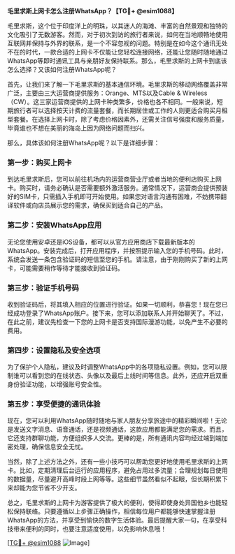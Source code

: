 **毛里求斯上网卡怎么注册WhatsApp？【TG💪+ @esim1088】**

毛里求斯，这个位于印度洋上的明珠，以其迷人的海滩、丰富的自然景观和独特的文化吸引了无数游客。然而，对于初次到访的旅行者来说，如何在当地顺畅地使用互联网并保持与外界的联系，是一个不容忽视的问题。特别是在如今这个通讯无处不在的时代，一款合适的上网卡不仅能让您轻松连接网络，还能让您随时随地通过WhatsApp等即时通讯工具与亲朋好友保持联系。那么，毛里求斯的上网卡到底该怎么选择？又该如何注册WhatsApp呢？

首先，让我们来了解一下毛里求斯的基本通信环境。毛里求斯的移动网络覆盖非常广泛，主要由三大运营商提供服务：Orange、MTS以及Cable & Wireless（CW）。这三家运营商提供的上网卡种类繁多，价格也各不相同。一般来说，短期旅行者可以选择按天计费的流量套餐，而长期居住或工作的人则更适合购买月租型套餐。在选择上网卡时，除了考虑价格因素外，还需关注信号强度和服务质量，毕竟谁也不想在美丽的海岛上因为网络问题而扫兴。

那么，具体该如何注册WhatsApp呢？以下是详细步骤：

### 第一步：购买上网卡
到达毛里求斯后，您可以前往机场内的运营商营业厅或者当地的便利店购买上网卡。购买时，请务必确认是否需要额外激活服务。通常情况下，运营商会提供预装好的SIM卡，只需插入手机即可开始使用。如果您对语言沟通有困难，不妨携带翻译软件或向店员展示您的需求，确保买到适合自己的产品。

### 第二步：安装WhatsApp应用
无论您使用安卓还是iOS设备，都可以从官方应用商店下载最新版本的WhatsApp。安装完成后，打开应用程序，并按照提示输入您的手机号码。此时，系统会发送一条包含验证码的短信至您的手机。请注意，由于刚刚购买了新的上网卡，可能需要稍作等待才能接收到验证码。

### 第三步：验证手机号码
收到验证码后，将其填入相应的位置进行验证。如果一切顺利，恭喜您！现在您已经成功登录了WhatsApp账户。接下来，您可以添加联系人并开始聊天了。不过，在此之前，建议先检查一下您的上网卡是否支持国际漫游功能，以免产生不必要的费用。

### 第四步：设置隐私及安全选项
为了保护个人隐私，建议及时调整WhatsApp中的各项隐私设置。例如，您可以限制谁可以看到您的在线状态、头像以及最后上线时间等信息。此外，还应开启双重身份验证功能，以增强账号安全性。

### 第五步：享受便捷的通讯体验
现在，您可以利用WhatsApp随时随地与家人朋友分享旅途中的精彩瞬间啦！无论是发送文字消息、语音通话，还是视频通话，这款应用都能满足您的需求。而且，它还支持群聊功能，方便组织多人交流。更棒的是，所有通讯内容均经过端到端加密处理，确保信息安全无忧。

当然，除了上述方法之外，还有一些小技巧可以帮助您更好地使用毛里求斯的上网卡。比如，定期清理后台运行的应用程序，避免占用过多流量；合理规划每日使用的数据量，尽量避开高峰时段上网等等。这些细节虽然看似不起眼，但长期积累下来却能为您节省不少开支。

总之，毛里求斯的上网卡为游客提供了极大的便利，使得即使身处异国他乡也能轻松保持联络。只要遵循以上步骤正确操作，相信每位用户都能够快速掌握注册WhatsApp的方法，并享受到愉快的数字生活体验。最后提醒大家一句，在享受科技带来便利的同时，也要注意适度使用，以免影响休息哦！

[[TG💪+ @esim1088](https://t.me/s/esim1088) ![Image](https://i.postimg.cc/4NQfJmqS/Snipaste-2025-05-13-00-14-12.png)]